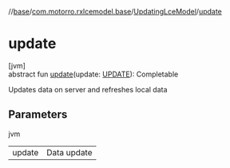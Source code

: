 //[base](../../../index.md)/[com.motorro.rxlcemodel.base](../index.md)/[UpdatingLceModel](index.md)/[update](update.md)

# update

[jvm]\
abstract fun [update](update.md)(update: [UPDATE](index.md)): Completable

Updates data on server and refreshes local data

## Parameters

jvm

| | |
|---|---|
| update | Data update |
